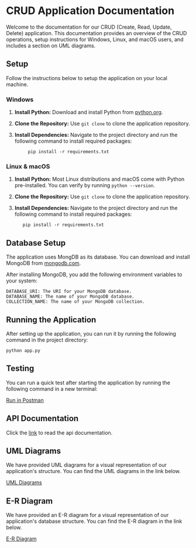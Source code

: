 
# CRUD Application Documentation

Welcome to the documentation for our CRUD (Create, Read, Update, Delete) application. This documentation provides an overview of the CRUD operations, setup instructions for Windows, Linux, and macOS users, and includes a section on UML diagrams.

## Setup

 Follow the instructions below to setup the application on your local machine.

### Windows

1. **Install Python:** Download and install Python from [python.org](https://www.python.org/downloads/).

2. **Clone the Repository:** Use `git clone` to clone the application repository.

3. **Install Dependencies:** Navigate to the project directory and run the following command to install required packages:

            pip install -r requirements.txt

### Linux & macOS

1. **Install Python:** Most Linux distributions and macOS come with Python pre-installed. You can verify by running `python --version`.

2. **Clone the Repository:** Use `git clone` to clone the application repository.

3. **Install Dependencies:** Navigate to the project directory and run the following command to install required packages:

          pip install -r requirements.txt

## Database Setup

The application uses MongDB as its database. You can download and install MongoDB from [mongodb.com](https://www.mongodb.com/try/download/community).

After installing MongoDB, you add the following environment variables to your system:

    DATABASE_URI: The URI for your MongoDB database.
    DATABASE_NAME: The name of your MongoDB database.
    COLLECTION_NAME: The name of your MongoDB collection.

## Running the Application

After setting up the application, you can run it by running the following command in the project directory:

    python app.py

## Testing

You can run a quick test after  starting the application by running the following command in a new terminal:
  
[Run in Postman](https://app.getpostman.com/run-collection/16477483-93727f62-7e9f-4b04-94bd-0ad0f13aa104?action=collection%2Ffork&source=rip_markdown&collection-url=entityId%3D16477483-93727f62-7e9f-4b04-94bd-0ad0f13aa104%26entityType%3Dcollection%26workspaceId%3Dc3ad3249-e44a-42fe-aa7b-8b5c424710b3)

## API Documentation

Click the [link](https://github.com/blacdev/HNG_Stage_Two/blob/staging/DOCUMENTATION.md) to read the api documentation.

## UML Diagrams

We have provided UML diagrams for a visual representation of our application's structure. You can find the UML diagrams in the link below.

[UML Diagrams](https://drive.google.com/file/d/1OBUdOP8uOIFK4KRb7FYqgTAUAhnLNm6-/view?usp=sharing)

## E-R Diagram

We have provided an E-R diagram for a visual representation of our application's database structure. You can find the E-R diagram in the link below.

[E-R Diagram](https://dbdiagram.io/d/64fdd89102bd1c4a5e4a2aa6)